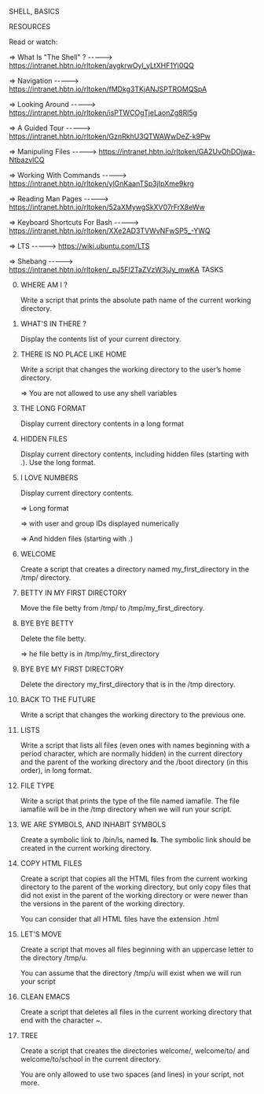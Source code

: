 SHELL, BASICS


RESOURCES


Read or watch:

=> What Is "The Shell" ?  ----->  https://intranet.hbtn.io/rltoken/aygkrwOyI_yLtXHF1Yj0QQ

=> Navigation  ----->  https://intranet.hbtn.io/rltoken/fMDkg3TKjANJSPTROMQSpA

=> Looking Around  ----->  https://intranet.hbtn.io/rltoken/isPTWCOgTjeLaonZg8Rl5g

=> A Guided Tour  ----->  https://intranet.hbtn.io/rltoken/GznRkhU3QTWAWwDeZ-k9Pw

=> Manipuling Files  ----->  https://intranet.hbtn.io/rltoken/GA2UvOhDOjwa-NtbazvlCQ

=> Working With Commands  ----->  https://intranet.hbtn.io/rltoken/ylGnKaanTSp3jIpXme9krg

=> Reading Man Pages  ----->  https://intranet.hbtn.io/rltoken/52aXMywgSkXV07rFrX8eWw

=> Keyboard Shortcuts For Bash  ----->  https://intranet.hbtn.io/rltoken/XXe2AD3TVWvNFwSP5_-YWQ

=> LTS  ----->  https://wiki.ubuntu.com/LTS

=> Shebang  ----->  https://intranet.hbtn.io/rltoken/_pJ5Fl2TaZVzW3jJy_mwKA
TASKS

0. WHERE AM I ?

   Write a script that prints the absolute path name of the current working directory.


1. WHAT'S IN THERE ?

   Display the contents list of your current directory.


2. THERE IS NO PLACE LIKE HOME

   Write a script that changes the working directory to the user’s home directory.

      => You are not allowed to use any shell variables


3. THE LONG FORMAT

   Display current directory contents in a long format


4. HIDDEN FILES

   Display current directory contents, including hidden files (starting with .). Use the long format.


5. I LOVE NUMBERS

   Display current directory contents.

      => Long format

      => with user and group IDs displayed numerically

      => And hidden files (starting with .)


6. WELCOME

   Create a script that creates a directory named my_first_directory in the /tmp/ directory.


7. BETTY IN MY FIRST DIRECTORY

   Move the file betty from /tmp/ to /tmp/my_first_directory.


8. BYE BYE BETTY

   Delete the file betty.

      => he file betty is in /tmp/my_first_directory


9. BYE BYE MY FIRST DIRECTORY

   Delete the directory my_first_directory that is in the /tmp directory.


10. BACK TO THE FUTURE

    Write a script that changes the working directory to the previous one.


11. LISTS

    Write a script that lists all files (even ones with names beginning with a period character, which are normally hidden) in the current directory and the parent of the working directory and the /boot directory (in this order), in long format.


12. FILE TYPE

    Write a script that prints the type of the file named iamafile. The file iamafile will be in the /tmp directory when we will run your script.


13. WE ARE SYMBOLS, AND INHABIT SYMBOLS

    Create a symbolic link to /bin/ls, named __ls__. The symbolic link should be created in the current working directory.


14. COPY HTML FILES

    Create a script that copies all the HTML files from the current working directory to the parent of the working directory, but only copy files that did not exist in the parent of the working directory or were newer than the versions in the parent of the working directory.

    You can consider that all HTML files have the extension .html


15. LET'S MOVE

    Create a script that moves all files beginning with an uppercase letter to the directory /tmp/u.

    You can assume that the directory /tmp/u will exist when we will run your script


16. CLEAN EMACS

    Create a script that deletes all files in the current working directory that end with the character ~.


17. TREE

    Create a script that creates the directories welcome/, welcome/to/ and welcome/to/school in the current directory.

    You are only allowed to use two spaces (and lines) in your script, not more.

